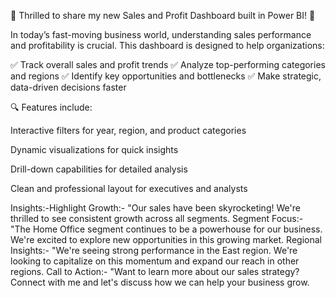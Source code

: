 🚀 Thrilled to share my new Sales and Profit Dashboard built in Power BI! 🚀

In today’s fast-moving business world, understanding sales performance and profitability is crucial. This dashboard is designed to help organizations:

✅ Track overall sales and profit trends
✅ Analyze top-performing categories and regions
✅ Identify key opportunities and bottlenecks
✅ Make strategic, data-driven decisions faster

🔍 Features include:

Interactive filters for year, region, and product categories

Dynamic visualizations for quick insights

Drill-down capabilities for detailed analysis

Clean and professional layout for executives and analysts

Insights:-Highlight Growth:- "Our sales have been skyrocketing! We're thrilled to see consistent growth across all segments.
Segment Focus:- "The Home Office segment continues to be a powerhouse for our business. We're excited to explore new opportunities in this growing market.
Regional Insights:- "We're seeing strong performance in the East region. We're looking to capitalize on this momentum and expand our reach in other regions.
Call to Action:- "Want to learn more about our sales strategy? Connect with me and let's discuss how we can help your business grow. 
